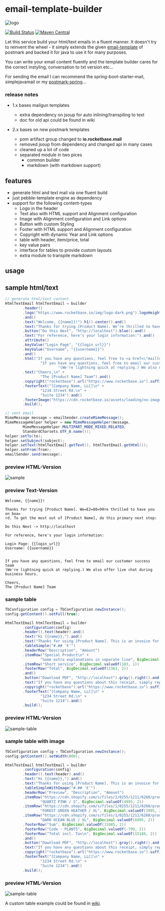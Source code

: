 # email-template-builder

![logo](assets/logo.svg)

[![Build Status](https://travis-ci.com/rocketbase-io/email-template-builder.svg?branch=master)](https://travis-ci.com/rocketbase-io/email-template-builder)
[![Maven Central](https://maven-badges.herokuapp.com/maven-central/io.rocketbase.mail/email-template-builder/badge.svg)](https://maven-badges.herokuapp.com/maven-central/io.rocketbase.mail/email-template-builder)

Let this service build your html/text emails in a fluent manner. It doesn't try to reinvent the wheel - it simply extends the given [email-template](https://postmarkapp.com/mailmason) of postmark and backed it for java to use it for many purposes.

You can write your email content fluently and the template builder cares for the correct instyling, conversation to txt version etc...

For sending the email I can recommend the spring-boot-starter-mail, simplejavamail or my [postmark-spring](https://github.com/rocketbase-io/postmark-spring)...

### release notes
- 1.x bases mailgun templates
  - extra dependency on jsoup for auto inlining/transpiling to text
  - doc for old api could be found in wiki
  
- 2.x bases on new postmark templates
  - pom artifact group changed to **io.rocketbase.mail**
  - removed jsoup from dependency and changed api in many cases
  - cleaned up a lot of code
  - separated module in two pices
    - common builder
    - markdown (with markdown support)

## features

- generate html and text mail via one fluent build
- just pebble-template engine as dependency
- support for the following content-types
  - Logo in the header
  - Text also with HTML support and Alignment configuration
  - Image with Alignment configuration and Link options
  - Button with custom Styling
  - Footer with HTML support and Alignment configuration
  - Copyright with dynamic Year and Link options
  - table with header, item/price, total
  - key value pairs
  - interface for tables to provide custom layouts
  - extra module to transpile markdown

## usage

## sample html/text
```java
// generate html/text content
HtmlTextEmail htmlTextEmail = builder
        .header()
        .logo("https://www.rocketbase.io/img/logo-dark.png").logoHeight(41)
        .and()
        .text("Welcome, {{name}}!").h1().center().and()
        .text("Thanks for trying [Product Name]. We’re thrilled to have you on board. To get the most out of [Product Name], do this primary next step:").and()
        .button("Do this Next", "http://localhost").blue().and()
        .text("For reference, here's your login information:").and()
        .attribute()
        .keyValue("Login Page", "{{login_url}}")
        .keyValue("Username", "{{username}}")
        .and()
        .html("If you have any questions, feel free to <a href=\"mailto:{{support_email}}\">email our customer success team</a>. (We're lightning quick at replying.) We also offer <a href=\"{{live_chat_url}}\">live chat</a> during business hours.",
                "If you have any questions, feel free to email our customer success team\n" +
                        "(We're lightning quick at replying.) We also offer live chat during business hours.").and()
        .text("Cheers,\n" +
                "The [Product Name] Team").and()
        .copyright("rocketbase").url("https://www.rocketbase.io").suffix(". All rights reserved.").and()
        .footerText("[Company Name, LLC]\n" +
                "1234 Street Rd.\n" +
                "Suite 1234").and()
        .footerImage("https://cdn.rocketbase.io/assets/loading/no-image.jpg").width(100).linkUrl("https://www.rocketbase.io").and()
        .build();

// sent email
MimeMessage message = emailSender.createMimeMessage();
MimeMessageHelper helper = new MimeMessageHelper(message,
        MimeMessageHelper.MULTIPART_MODE_MIXED_RELATED,
        StandardCharsets.UTF_8.name());
helper.setTo(to);
helper.setSubject(subject);
helper.setText(htmlTextEmail.getText(), htmlTextEmail.getHtml());
helper.setFrom(from);
emailSender.send(message);

```

### preview HTML-Version

![sample](assets/v2-mail-sample.png)

### preview Text-Version

```
Welcome, {{name}}!

Thanks for trying [Product Name]. We=E2=80=99re thrilled to have you on boa=
rd. To get the most out of [Product Name], do this primary next step:

Do this Next -> http://localhost

For reference, here's your login information:

Login Page: {{login_url}}
Username: {{username}}


If you have any questions, feel free to email our customer success team
(We're lightning quick at replying.) We also offer live chat during business hours.

Cheers,
The [Product Name] Team
```


### sample table
```java
TbConfiguration config = TbConfiguration.newInstance();
config.getContent().setFull(true);

HtmlTextEmail htmlTextEmail = builder
        .configuration(config)
        .header().text(header).and()
        .text("Hi {{name}},").and()
        .text("Thanks for using [Product Name]. This is an invoice for your recent purchase").and()
        .tableSimple("#.## '€'")
        .headerRow("Description", "Amount")
        .itemRow("Special Product\n" +
                "Some extra explanations in separate line", BigDecimal.valueOf(1333, 2))
        .itemRow("Short service", BigDecimal.valueOf(103, 1))
        .footerRow("Total", BigDecimal.valueOf(2363, 2))
        .and()
        .button("Download PDF", "http://localhost").gray().right().and()
        .text("If you have any questions about this receipt, simply reply to this email or reach out to our support team for help.").and()
        .copyright("rocketbase").url("https://www.rocketbase.io").suffix(". All rights reserved.").and()
        .footerText("[Company Name, LLC]\n" +
                "1234 Street Rd.\n" +
                "Suite 1234").and()
        .build();
```

### preview HTML-Version

![sample-table](assets/v2-mail-sample-table.png)

### sample table with image

```java
TbConfiguration config = TbConfiguration.newInstance();
config.getContent().setWidth(800);

HtmlTextEmail htmlTextEmail = builder
        .configuration(config)
        .header().text(header).and()
        .text("Hi {{name}},").and()
        .text("Thanks for using [Product Name]. This is an invoice for your recent purchase").and()
        .tableSimpleWithImage("#.## '€'")
        .headerRow("Preview", "Description", "Amount")
        .itemRow("https://cdn.shopify.com/s/files/1/0255/1211/6260/products/TCW1142-07052_small.jpg?v=1589200198", "Damen Harbour Tanktop × 1\n" +
                "QUARTZ PINK / S", BigDecimal.valueOf(4995, 2))
        .itemRow("https://cdn.shopify.com/s/files/1/0255/1211/6260/products/TCM1886-0718_201_fdf0be52-639f-4ea8-9143-6bd75e0821b1_small.jpg?v=1583509609", "Herren ten Classic T-Shirt\n"+
                "FOREST GREEN HEATHER / XL", BigDecimal.valueOf(3995, 2))
        .itemRow("https://cdn.shopify.com/s/files/1/0255/1211/6260/products/TCM1939-0439_1332_da6f3e7c-e18d-4778-be97-c6c0b482b643_small.jpg?v=1583509671", "Herren Joshua Hanfshorts\n" +
                "DARK OCEAN BLUE / XL", BigDecimal.valueOf(6995, 2))
        .footerRow("Sum", BigDecimal.valueOf(15985, 2))
        .footerRow("Code - PLANT5", BigDecimal.valueOf(-799, 2))
        .footerRow("Total incl. Tax\n", BigDecimal.valueOf(15186, 2))
        .and()
        .button("Download PDF", "http://localhost").gray().right().and()
        .text("If you have any questions about this receipt, simply reply to this email or reach out to our support team for help.").and()
        .copyright("rocketbase").url("https://www.rocketbase.io").suffix(". All rights reserved.").and()
        .footerText("[Company Name, LLC]\n" +
                "1234 Street Rd.\n" +
                "Suite 1234").and()
        .build();
```

### preview HTML-Version

![sample-table](assets/v2-mail-sample-table-image.png)

A custom table example could be found in [wiki](https://github.com/rocketbase-io/email-template-builder/wiki/Custom-Table).